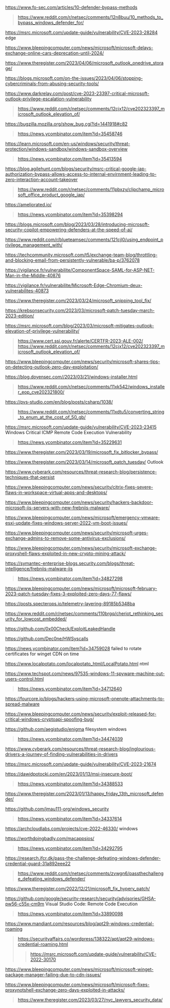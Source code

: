 https://www.fo-sec.com/articles/10-defender-bypass-methods
> https://www.reddit.com/r/netsec/comments/12n8buu/10_methods_to_bypass_windows_defender_for/

https://msrc.microsoft.com/update-guide/vulnerability/CVE-2023-28284 edge

https://www.bleepingcomputer.com/news/microsoft/microsoft-delays-exchange-online-cars-deprecation-until-2024/

https://www.theregister.com/2023/04/06/microsoft_outlook_onedrive_storage/

https://blogs.microsoft.com/on-the-issues/2023/04/06/stopping-cybercriminals-from-abusing-security-tools/

https://www.darkrelay.com/post/cve-2023-23397-critical-microsoft-outlook-privilege-escalation-vulnerability
> https://www.reddit.com/r/netsec/comments/12cjx12/cve202323397_microsoft_outlook_elevation_of/

https://bugzilla.mozilla.org/show_bug.cgi?id=1441918#c82
> https://news.ycombinator.com/item?id=35458746

https://learn.microsoft.com/en-us/windows/security/threat-protection/windows-sandbox/windows-sandbox-overview
> https://news.ycombinator.com/item?id=35413594

https://blog.agilehunt.com/blogs/security/msrc-critical-google-iap-authorization-bypass-allows-access-to-internal-envirnment-leading-to-zero-interaction-account-takeover
> https://www.reddit.com/r/netsec/comments/11pbxzy/clipchamp_microsoft_office_product_google_iap/

https://ameliorated.io/
> https://news.ycombinator.com/item?id=35398294

https://blogs.microsoft.com/blog/2023/03/28/introducing-microsoft-security-copilot-empowering-defenders-at-the-speed-of-ai/

https://www.reddit.com/r/blueteamsec/comments/121cjl0/using_endpoint_privilege_management_with/

https://techcommunity.microsoft.com/t5/exchange-team-blog/throttling-and-blocking-email-from-persistently-vulnerable/ba-p/3762078

https://vigilance.fr/vulnerabilite/ComponentSpace-SAML-for-ASP-NET-Man-in-the-Middle-40876

https://vigilance.fr/vulnerabilite/Microsoft-Edge-Chromium-deux-vulnerabilites-40873

https://www.theregister.com/2023/03/24/microsoft_snipping_tool_fix/

https://krebsonsecurity.com/2023/03/microsoft-patch-tuesday-march-2023-edition/

https://msrc.microsoft.com/blog/2023/03/microsoft-mitigates-outlook-elevation-of-privilege-vulnerability/
> https://www.cert.ssi.gouv.fr/alerte/CERTFR-2023-ALE-002/
> https://www.reddit.com/r/netsec/comments/12cjx12/cve202323397_microsoft_outlook_elevation_of/

https://www.bleepingcomputer.com/news/security/microsoft-shares-tips-on-detecting-outlook-zero-day-exploitation/

https://blog.doyensec.com//2023/03/21/windows-installer.html
> https://www.reddit.com/r/netsec/comments/11xk542/windows_installer_eop_cve202321800/

https://pvs-studio.com/en/blog/posts/csharp/1038/
> https://www.reddit.com/r/netsec/comments/11xdtu5/converting_string_to_enum_at_the_cost_of_50_gb/

https://msrc.microsoft.com/update-guide/vulnerability/CVE-2023-23415 Windows Critical ICMP Remote Code Execution Vulnerability
> https://news.ycombinator.com/item?id=35229631

https://www.theregister.com/2023/03/19/microsoft_fix_bitlocker_bypass/

https://www.theregister.com/2023/03/14/microsoft_patch_tuesday/ Outlook

https://www.cyberark.com/resources/threat-research-blog/persistence-techniques-that-persist

https://www.bleepingcomputer.com/news/security/citrix-fixes-severe-flaws-in-workspace-virtual-apps-and-desktops/

https://www.bleepingcomputer.com/news/security/hackers-backdoor-microsoft-iis-servers-with-new-frebniis-malware/

https://www.bleepingcomputer.com/news/microsoft/emergency-vmware-esxi-update-fixes-windows-server-2022-vm-boot-issues/

https://www.bleepingcomputer.com/news/security/microsoft-urges-exchange-admins-to-remove-some-antivirus-exclusions/

https://www.bleepingcomputer.com/news/security/microsoft-exchange-proxyshell-flaws-exploited-in-new-crypto-mining-attack/

https://symantec-enterprise-blogs.security.com/blogs/threat-intelligence/frebniis-malware-iis
> https://news.ycombinator.com/item?id=34827298

https://www.bleepingcomputer.com/news/microsoft/microsoft-february-2023-patch-tuesday-fixes-3-exploited-zero-days-77-flaws/

https://posts.specterops.io/telemetry-layering-89185b5348ba

https://www.reddit.com/r/netsec/comments/110brgq/cheriot_rethinking_security_for_lowcost_embedded/

https://github.com/0x00Check/ExploitLeakedHandle

https://github.com/Dec0ne/HWSyscalls

https://news.ycombinator.com/item?id=34759028 failed to rotate certificates for winget CDN on time

https://www.localpotato.com/localpotato_html/LocalPotato.html ntml

https://www.techspot.com/news/97535-windows-11-spyware-machine-out-users-control.html
> https://news.ycombinator.com/item?id=34712640

https://fourcore.io/blogs/hackers-using-microsoft-onenote-attachments-to-spread-malware

https://www.bleepingcomputer.com/news/security/exploit-released-for-critical-windows-cryptoapi-spoofing-bug/

https://github.com/aegistudio/enigma filesystem windows
> https://news.ycombinator.com/item?id=34474039

https://www.cyberark.com/resources/threat-research-blog/inglourious-drivers-a-journey-of-finding-vulnerabilities-in-drivers

https://msrc.microsoft.com/update-guide/vulnerability/CVE-2023-21674

https://dawidpotocki.com/en/2023/01/13/msi-insecure-boot/
> https://news.ycombinator.com/item?id=34388533

https://www.theregister.com/2023/01/13/happy_friday_13th_microsoft_defender/

https://github.com/jmau111-org/windows_security
> https://news.ycombinator.com/item?id=34337614

https://archcloudlabs.com/projects/cve-2022-46330/ windows

https://worthdoingbadly.com/macappsios/
> https://news.ycombinator.com/item?id=34292795

https://research.ifcr.dk/pass-the-challenge-defeating-windows-defender-credential-guard-31a892eee22
> https://www.reddit.com/r/netsec/comments/zvwgn6/passthechallenge_defeating_windows_defender/

https://www.theregister.com/2022/12/21/microsoft_fix_hyperv_patch/

https://github.com/google/security-research/security/advisories/GHSA-pw56-c55x-cm9m Visual Studio Code: Remote Code Execution
> https://news.ycombinator.com/item?id=33890098

https://www.mandiant.com/resources/blog/apt29-windows-credential-roaming
> https://securityaffairs.co/wordpress/138322/apt/apt29-windows-credential-roaming.html
> > https://msrc.microsoft.com/update-guide/vulnerability/CVE-2022-30170

https://www.bleepingcomputer.com/news/microsoft/microsoft-winget-package-manager-failing-due-to-cdn-issues/

https://www.bleepingcomputer.com/news/microsoft/microsoft-fixes-proxynotshell-exchange-zero-days-exploited-in-attacks/
> https://www.theregister.com/2023/03/27/nyc_lawyers_security_data/
